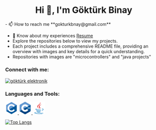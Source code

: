 <h1 align="center">Hi 👋, I'm Göktürk Binay</h1>
- 📫 How to reach me **gokturkbnay@gmail.com**

- 📄 Know about my experiences [Resume](https://drive.google.com/file/d/1aRBluX1OhNQNjfw4kB-TCDjuIwVjyEiL/view?usp=drive_link)
- Explore the repositories below to view my projects.
- Each project includes a comprehensive README file, providing an overview with images and key details for a quick understanding.
- Repositories with images are "microcontrollers" and "java projects"

<h3 align="left">Connect with me:</h3>
<p align="left">
<a href="https://www.youtube.com/@gokturkelektronik" target="blank"><img align="center" src="https://raw.githubusercontent.com/rahuldkjain/github-profile-readme-generator/master/src/images/icons/Social/youtube.svg" alt="göktürk elektronik" height="30" width="40" /></a>
</p>

<h3 align="left">Languages and Tools:</h3>
<p align="left"> <a href="https://www.cprogramming.com/" target="_blank" rel="noreferrer"> <img src="https://raw.githubusercontent.com/devicons/devicon/master/icons/c/c-original.svg" alt="c" width="40" height="40"/> </a> <a href="https://www.w3schools.com/cpp/" target="_blank" rel="noreferrer"> <img src="https://raw.githubusercontent.com/devicons/devicon/master/icons/cplusplus/cplusplus-original.svg" alt="cplusplus" width="40" height="40"/> </a> <a href="https://www.java.com" target="_blank" rel="noreferrer"> <img src="https://raw.githubusercontent.com/devicons/devicon/master/icons/java/java-original.svg" alt="java" width="40" height="40"/> </a> </p>

[![Top Langs](https://github-readme-stats.vercel.app/api/top-langs/?username=impap-byte)](https://github.com/anuraghazra/github-readme-stats)

